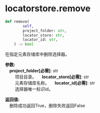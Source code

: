 
# locatorstore.remove

```python
def remove(
        self,
        project_folder: str,
        locator_store: str,
        locator_id: str,
    ) -> bool
```  
在指定元素存储库中删除选择器。

**参数:**  
    &emsp;**project_folder[必需]**: str     
        &emsp;&emsp; 项目目录。
    &emsp;**locator_store[必需]**: str     
        &emsp;&emsp; 元素存储库名称。
    &emsp;**locator_id[必需]**: str     
        &emsp;&emsp; 选择器唯一标识id。

**返回值:**  
    &emsp;删除成功返回True，删除失败返回False
